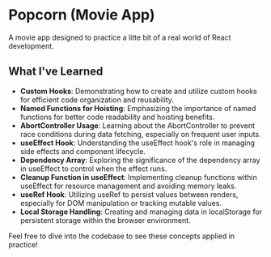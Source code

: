 # Popcorn (Movie App)

A movie app designed to practice a litte bit of a real world of React development.

## What I've Learned

- **Custom Hooks**: Demonstrating how to create and utilize custom hooks for efficient code organization and reusability.
- **Named Functions for Hoisting**: Emphasizing the importance of named functions for better code readability and hoisting benefits.
- **AbortController Usage**: Learning about the AbortController to prevent race conditions during data fetching, especially on frequent user inputs.
- **useEffect Hook**: Understanding the useEffect hook's role in managing side effects and component lifecycle.
- **Dependency Array**: Exploring the significance of the dependency array in useEffect to control when the effect runs.
- **Cleanup Function in useEffect**: Implementing cleanup functions within useEffect for resource management and avoiding memory leaks.
- **useRef Hook**: Utilizing useRef to persist values between renders, especially for DOM manipulation or tracking mutable values.
- **Local Storage Handling**: Creating and managing data in localStorage for persistent storage within the browser environment.

Feel free to dive into the codebase to see these concepts applied in practice!
